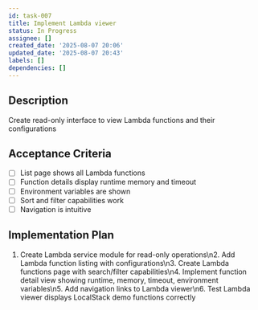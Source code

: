 ```yaml
---
id: task-007
title: Implement Lambda viewer
status: In Progress
assignee: []
created_date: '2025-08-07 20:06'
updated_date: '2025-08-07 20:43'
labels: []
dependencies: []
---
```


## Description

Create read-only interface to view Lambda functions and their configurations

## Acceptance Criteria

- [ ] List page shows all Lambda functions
- [ ] Function details display runtime memory and timeout
- [ ] Environment variables are shown
- [ ] Sort and filter capabilities work
- [ ] Navigation is intuitive

## Implementation Plan

1. Create Lambda service module for read-only operations\n2. Add Lambda function listing with configurations\n3. Create Lambda functions page with search/filter capabilities\n4. Implement function detail view showing runtime, memory, timeout, environment variables\n5. Add navigation links to Lambda viewer\n6. Test Lambda viewer displays LocalStack demo functions correctly
